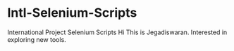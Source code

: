 # Intl-Selenium-Scripts
International Project Selenium Scripts
Hi This is Jegadiswaran. Interested in exploring new tools.
